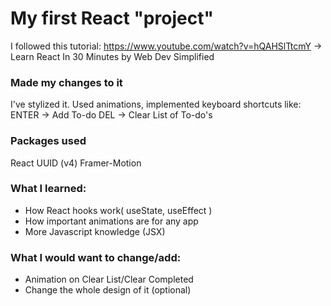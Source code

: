 # My first React "project"

I followed this tutorial:
https://www.youtube.com/watch?v=hQAHSlTtcmY -> Learn React In 30 Minutes by Web Dev Simplified

### Made my changes to it

I've stylized it. Used animations, implemented keyboard shortcuts like:
ENTER -> Add To-do
DEL -> Clear List of To-do's

### Packages used

React
UUID (v4)
Framer-Motion

### What I learned:

- How React hooks work( useState, useEffect )
- How important animations are for any app
- More Javascript knowledge (JSX)

### What I would want to change/add:

- Animation on Clear List/Clear Completed
- Change the whole design of it (optional)
